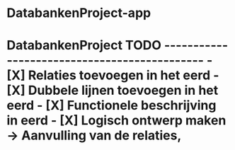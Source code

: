 # DatabankenProject-app
# DatabankenProject  TODO --------------------------------------------- - [X] Relaties toevoegen in het eerd  - [X] Dubbele lijnen toevoegen in het eerd - [X] Functionele beschrijving in eerd - [X] Logisch ontwerp maken -> Aanvulling van de relaties,
